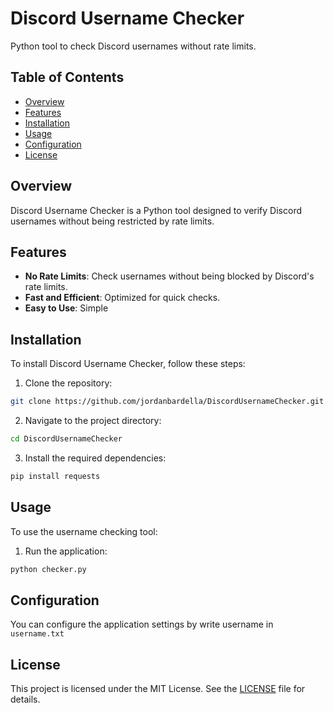 # Discord Username Checker

Python tool to check Discord usernames without rate limits.

## Table of Contents

- [Overview](#overview)
- [Features](#features)
- [Installation](#installation)
- [Usage](#usage)
- [Configuration](#configuration)
- [License](#license)

## Overview

Discord Username Checker is a Python tool designed to verify Discord usernames without being restricted by rate limits.

## Features

- **No Rate Limits**: Check usernames without being blocked by Discord's rate limits.
- **Fast and Efficient**: Optimized for quick checks.
- **Easy to Use**: Simple

## Installation

To install Discord Username Checker, follow these steps:

1. Clone the repository:
```bash
git clone https://github.com/jordanbardella/DiscordUsernameChecker.git
```
2. Navigate to the project directory:
```bash
cd DiscordUsernameChecker
```
3. Install the required dependencies:
```bash
pip install requests
```
## Usage

To use the username checking tool:

1. Run the application:
```bash
python checker.py
```
## Configuration

You can configure the application settings by write username in `username.txt`

## License

This project is licensed under the MIT License. See the [LICENSE](LICENSE) file for details.
